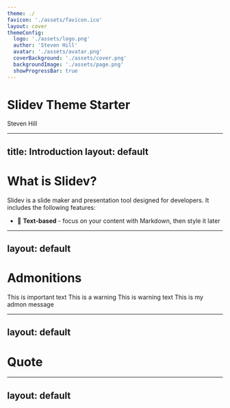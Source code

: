 ```yaml
---
theme: ./
favicon: './assets/favicon.ico'
layout: cover
themeConfig:
  logo: './assets/logo.png'
  author: 'Steven Hill'
  avatar: './assets/avatar.png'
  coverBackground: './assets/cover.png'
  backgroundImage: './assets/page.png'
  showProgressBar: true
---
```


# Slidev Theme Starter
Steven Hill


---
title: Introduction
layout: default
---

# What is Slidev?

Slidev is a slide maker and presentation tool designed for developers. It includes the following features:

- 📝 **Text-based** - focus on your content with Markdown, then style it later


---
layout: default
---

# Admonitions

<AdmonitionType type='tip' >
This is important text
</AdmonitionType>

<AdmonitionType type='warning' >
This is a warning
</AdmonitionType>


<AdmonitionType type='caution' >
This is warning text
</AdmonitionType>

<Admonition title="Custom title" color='amber-light'>
This is my admon message
</Admonition>

---
layout: default
---

# Quote

<QuoteBlock
  text="The only way to do great work is to love what you do."
  author="Steve Jobs"
  color="#2c3e50"
  textColor="#ecf0f1"
/>

---
layout: default
---

<Timeline
    :events="[
      { title: 'Project Kickoff', date: '2025-01-01', description: 'The project officially started.' },
      { title: 'First Milestone', date: '2025-03-01', description: 'Completed the first milestone.' },
      { title: 'Launch', date: '2025-06-01', description: 'The project was successfully launched.' },
      { title: 'Post-Launch Review', date: '2025-07-01', description: 'Reviewed the project outcomes and feedback.' },
      { title: 'Future Planning', date: '2025-08-01', description: 'Started planning for the next phase.' }
    ]"
    lineColor="#33c3ff"
    dotColor="#33c3ff"
/>